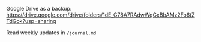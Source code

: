Google Drive as a backup: https://drive.google.com/drive/folders/1dE_G78A7RAdwWqGxBbAMz2Fo6tZTdGok?usp=sharing

Read weekly updates in `/journal.md`
